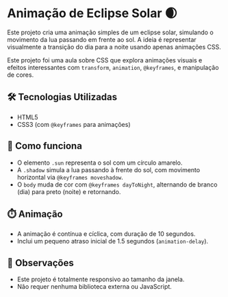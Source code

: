 # Animação de Eclipse Solar 🌒

Este projeto cria uma animação simples de um eclipse solar, simulando o movimento da lua passando em frente ao sol. A ideia é representar visualmente a transição do dia para a noite usando apenas animações CSS.

Este projeto foi uma aula sobre CSS que explora animações visuais e efeitos interessantes com `transform`, `animation`, `@keyframes`, e manipulação de cores.

## 🛠️ Tecnologias Utilizadas

- HTML5
- CSS3 (com `@keyframes` para animações)

## 🎨 Como funciona

- O elemento `.sun` representa o sol com um círculo amarelo.
- A `.shadow` simula a lua passando à frente do sol, com movimento horizontal via `@keyframes moveshadow`.
- O `body` muda de cor com `@keyframes dayToNight`, alternando de branco (dia) para preto (noite) e retornando.

## ⏱️ Animação

- A animação é contínua e cíclica, com duração de 10 segundos.
- Inclui um pequeno atraso inicial de 1.5 segundos (`animation-delay`).

## 📌 Observações

- Este projeto é totalmente responsivo ao tamanho da janela.
- Não requer nenhuma biblioteca externa ou JavaScript.
